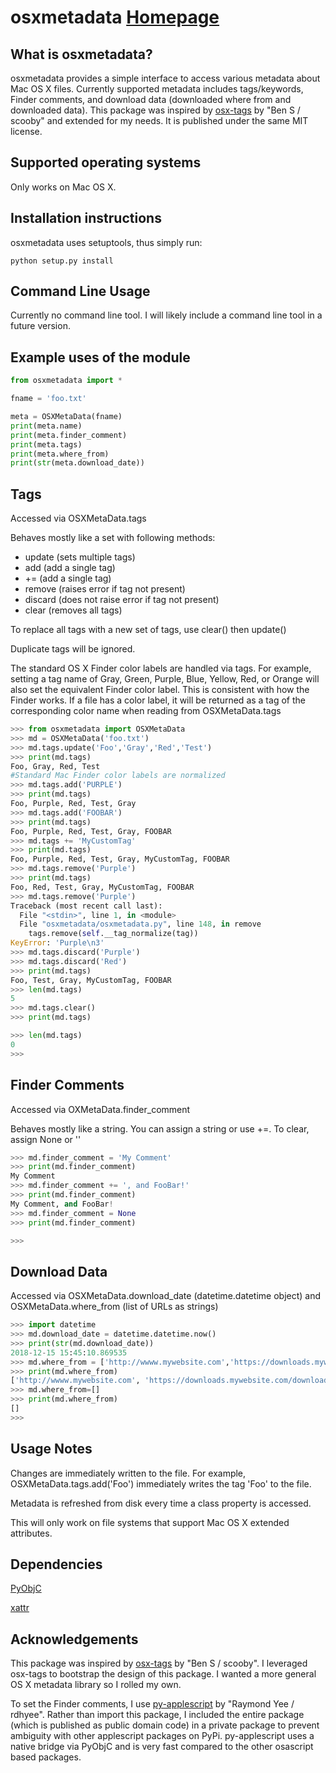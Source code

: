 osxmetadata [Homepage](https://github.com/RhetTbull/osxmetadata)
========

What is osxmetadata?
-----------------

osxmetadata provides a simple interface to access various metadata about Mac OS X files.  Currently supported metadata includes tags/keywords, Finder comments, and download data (downloaded where from and downloaded data).  This package was inspired by [osx-tags](https://github.com/scooby/osx-tags) by "Ben S / scooby" and extended for my needs.  It is published under the same MIT license.

Supported operating systems
---------------------------

Only works on Mac OS X.

Installation instructions
-------------------------

osxmetadata uses setuptools, thus simply run:

	python setup.py install

Command Line Usage
------------------

Currently no command line tool.  I will likely include a command line tool in a future version.

Example uses of the module
--------------------------

```python
from osxmetadata import *

fname = 'foo.txt'

meta = OSXMetaData(fname)
print(meta.name)
print(meta.finder_comment)
print(meta.tags)
print(meta.where_from)
print(str(meta.download_date))

```
Tags
----

Accessed via OSXMetaData.tags

Behaves mostly like a set with following methods:

* update (sets multiple tags)
* add (add a single tag)
* += (add a single tag)
* remove (raises error if tag not present)
* discard (does not raise error if tag not present)
* clear (removes all tags)

To replace all tags with a new set of tags, use clear() then update()

Duplicate tags will be ignored.

The standard OS X Finder color labels are handled via tags.  For example, setting a tag name of Gray, Green, Purple, Blue, Yellow, Red, or Orange will also set the equivalent Finder color label. This is consistent with how the Finder works.  If a file has a color label, it will be returned as a tag of the corresponding color name when reading from OSXMetaData.tags

```python
>>> from osxmetadata import OSXMetaData
>>> md = OSXMetaData('foo.txt')
>>> md.tags.update('Foo','Gray','Red','Test')
>>> print(md.tags)
Foo, Gray, Red, Test
#Standard Mac Finder color labels are normalized
>>> md.tags.add('PURPLE')
>>> print(md.tags)
Foo, Purple, Red, Test, Gray
>>> md.tags.add('FOOBAR')
>>> print(md.tags)
Foo, Purple, Red, Test, Gray, FOOBAR
>>> md.tags += 'MyCustomTag'
>>> print(md.tags)
Foo, Purple, Red, Test, Gray, MyCustomTag, FOOBAR
>>> md.tags.remove('Purple')
>>> print(md.tags)
Foo, Red, Test, Gray, MyCustomTag, FOOBAR
>>> md.tags.remove('Purple')
Traceback (most recent call last):
  File "<stdin>", line 1, in <module>
  File "osxmetadata/osxmetadata.py", line 148, in remove
    tags.remove(self.__tag_normalize(tag))
KeyError: 'Purple\n3'
>>> md.tags.discard('Purple')
>>> md.tags.discard('Red')
>>> print(md.tags)
Foo, Test, Gray, MyCustomTag, FOOBAR
>>> len(md.tags)
5
>>> md.tags.clear()
>>> print(md.tags)

>>> len(md.tags)
0
>>>
```

Finder Comments
---------------

Accessed via OXMetaData.finder_comment

Behaves mostly like a string.  You can assign a string or use +=. To clear, assign None or ''

```python
>>> md.finder_comment = 'My Comment'
>>> print(md.finder_comment)
My Comment
>>> md.finder_comment += ', and FooBar!'
>>> print(md.finder_comment)
My Comment, and FooBar!
>>> md.finder_comment = None
>>> print(md.finder_comment)

>>>
```

Download Data
-------------
Accessed via OSXMetaData.download_date (datetime.datetime object) and OSXMetaData.where_from (list of URLs as strings)


```python
>>> import datetime
>>> md.download_date = datetime.datetime.now()
>>> print(str(md.download_date))
2018-12-15 15:45:10.869535
>>> md.where_from = ['http://wwww.mywebsite.com','https://downloads.mywebsite.com/downloads/foo']
>>> print(md.where_from)
['http://wwww.mywebsite.com', 'https://downloads.mywebsite.com/downloads/foo']
>>> md.where_from=[]
>>> print(md.where_from)
[]
>>>
```

Usage Notes
-----------
Changes are immediately written to the file.  For example, OSXMetaData.tags.add('Foo') immediately writes the tag 'Foo' to the file.

Metadata is refreshed from disk every time a class property is accessed.

This will only work on file systems that support Mac OS X extended attributes.

Dependencies
------------
[PyObjC](https://pythonhosted.org/pyobjc/)

[xattr](https://github.com/xattr/xattr)

Acknowledgements
----------------
This package was inspired by [osx-tags]( https://github.com/scooby/osx-tags) by "Ben S / scooby".  I leveraged osx-tags to bootstrap the design of this package.  I wanted a more
general OS X metadata library so I rolled my own.

To set the Finder comments, I use [py-applescript]( https://github.com/rdhyee/py-applescript) by "Raymond Yee / rdhyee".  Rather than import this package, I included the entire package
(which is published as public domain code) in a private package to prevent ambiguity with
other applescript packages on PyPi.  py-applescript uses a native bridge via PyObjC and
is very fast compared to the other osascript based packages.

